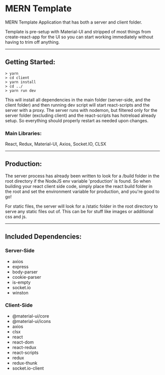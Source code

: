 # MERN Template
MERN Template Application that has both a server and client folder.

Template is pre-setup with Material-UI and stripped of most things from create-react-app for the UI so you can start working immediately without having to trim off anything.

---
## Getting Started:
~~~~
> yarn
> cd client
> yarn install
> cd ../
> yarn run dev
~~~~
This will install all dependencies in the main folder (server-side, and the client folder) and then running dev script will start react-scripts and the server with a proxy. The server runs with nodemon, but filtered only for the server folder (excluding client) and the react-scripts has hotreload already setup. So everything should properly restart as needed upon changes.

### Main Libraries:

React, Redux, Material-UI, Axios, Socket.IO, CLSX

----

## Production:
The server process has already been written to look for a /build folder in the root directory if the NodeJS env variable 'production' is found. So when building your react client side code, simply place the react build folder in the root and set the environment variable for production, and you're good to go!

For static files, the server will look for a /static folder in the root directory to serve any static files out of. This can be for stuff like images or additional css and js.

---
## Included Dependencies:




### **Server-Side**
 - axios
 - express
 - body-parser
 - cookie-parser
 - is-empty
 - socket.io
 - winston

 ### **Client-Side**
  - @material-ui/core
  - @material-ui/icons
  - axios
  - clsx
  - react
  - react-dom
  - react-redux
  - react-scripts
  - redux
  - redux-thunk
  - socket.io-client